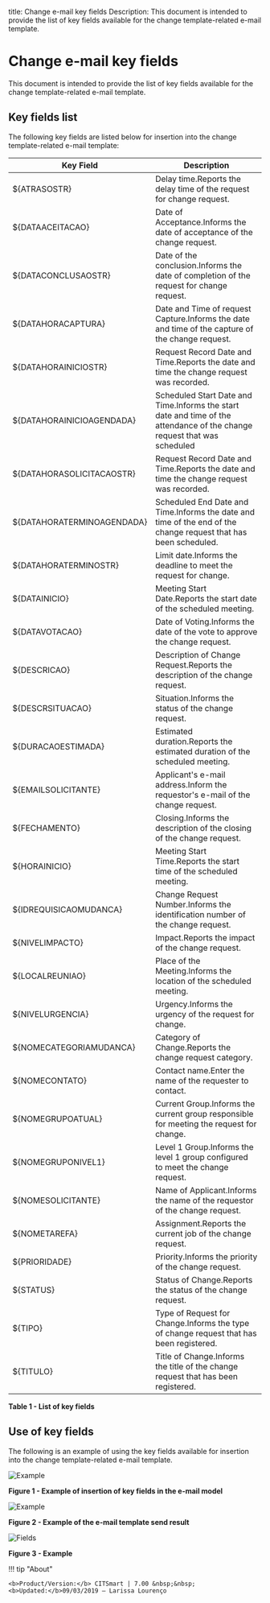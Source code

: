 title: Change e-mail key fields
Description: This document is intended to provide the list of key fields available for the change template-related e-mail template.
# Change e-mail key fields

This document is intended to provide the list of key fields available for the change template-related e-mail template.

Key fields list
----------------------------

The following key fields are listed below for insertion into the change template-related e-mail template:

| Key Field                  | Description                                                                                                              |
|----------------------------|--------------------------------------------------------------------------------------------------------------------------|
| ${ATRASOSTR}               | Delay time.Reports the delay time of the request for change request.                                                     |
| ${DATAACEITACAO}           | Date of Acceptance.Informs the date of acceptance of the change request.                                                 |
| ${DATACONCLUSAOSTR}        | Date of the conclusion.Informs the date of completion of the request for change request.                                 |
| ${DATAHORACAPTURA}         | Date and Time of request Capture.Informs the date and time of the capture of the change request.                         |
| ${DATAHORAINICIOSTR}       | Request Record Date and Time.Reports the date and time the change request was recorded.                                  |
| ${DATAHORAINICIOAGENDADA}  | Scheduled Start Date and Time.Informs the start date and time of the attendance of the change request that was scheduled |
| ${DATAHORASOLICITACAOSTR}  | Request Record Date and Time.Reports the date and time the change request was recorded.                                  |
| ${DATAHORATERMINOAGENDADA} | Scheduled End Date and Time.Informs the date and time of the end of the change request that has been scheduled.          |
| ${DATAHORATERMINOSTR}      | Limit date.Informs the deadline to meet the request for change.                                                          |
| ${DATAINICIO}              | Meeting Start Date.Reports the start date of the scheduled meeting.                                                      |
| ${DATAVOTACAO}             | Date of Voting.Informs the date of the vote to approve the change request.                                               |
| ${DESCRICAO}               | Description of Change Request.Reports the description of the change request.                                             |
| ${DESCRSITUACAO}           | Situation.Informs the status of the change request.                                                                      |
| ${DURACAOESTIMADA}         | Estimated duration.Reports the estimated duration of the scheduled meeting.                                              |
| ${EMAILSOLICITANTE}        | Applicant's e-mail address.Inform the requestor's e-mail of the change request.                                          |
| ${FECHAMENTO}              | Closing.Informs the description of the closing of the change request.                                                    |
| ${HORAINICIO}              | Meeting Start Time.Reports the start time of the scheduled meeting.                                                      |
| ${IDREQUISICAOMUDANCA}     | Change Request Number.Informs the identification number of the change request.                                           |
| ${NIVELIMPACTO}            | Impact.Reports the impact of the change request.                                                                         |
| ${LOCALREUNIAO}            | Place of the Meeting.Informs the location of the scheduled meeting.                                                      |
| ${NIVELURGENCIA}           | Urgency.Informs the urgency of the request for change.                                                                   |
| ${NOMECATEGORIAMUDANCA}    | Category of Change.Reports the change request category.                                                                  |
| ${NOMECONTATO}             | Contact name.Enter the name of the requester to contact.                                                                 |
| ${NOMEGRUPOATUAL}          | Current Group.Informs the current group responsible for meeting the request for change.                                  |
| ${NOMEGRUPONIVEL1}         | Level 1 Group.Informs the level 1 group configured to meet the change request.                                           |
| ${NOMESOLICITANTE}         | Name of Applicant.Informs the name of the requestor of the change request.                                               |
| ${NOMETAREFA}              | Assignment.Reports the current job of the change request.                                                                |
| ${PRIORIDADE}              | Priority.Informs the priority of the change request.                                                                     |
| ${STATUS}                  | Status of Change.Reports the status of the change request.                                                               |
| ${TIPO}                    | Type of Request for Change.Informs the type of change request that has been registered.                                  |
| ${TITULO}                  | Title of Change.Informs the title of the change request that has been registered.                                        |

**Table 1 - List of key fields**

Use of key fields
------------------------------

The following is an example of using the key fields available for insertion into the change template-related e-mail template.

![Example](Images/change.img1.jpg)

**Figure 1 - Example of insertion of key fields in the e-mail model**

![Example](Images/change.img2.jpg)

**Figure 2 - Example of the e-mail template send result**

![Fields](Images/change.img3.jpg)

**Figure 3 - Example**

!!! tip "About"

    <b>Product/Version:</b> CITSmart | 7.00 &nbsp;&nbsp;
    <b>Updated:</b>09/03/2019 – Larissa Lourenço
